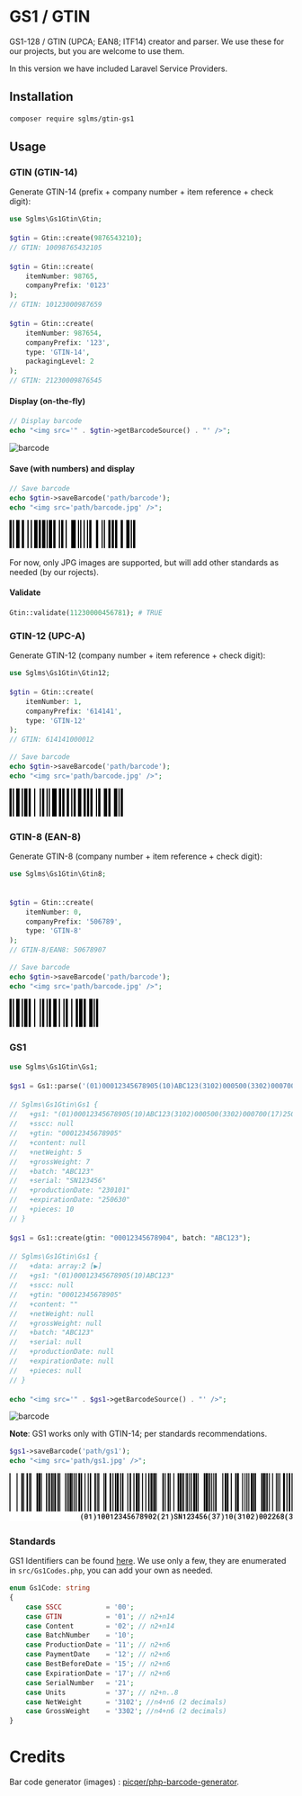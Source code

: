 # GS1 / GTIN

GS1-128 / GTIN (UPCA; EAN8; ITF14) creator and parser.  We use these for our projects, but you are welcome to use them.

In this version we have included Laravel Service Providers.

## Installation

```bash
composer require sglms/gtin-gs1
```

## Usage

### GTIN (GTIN-14)

Generate GTIN-14 (prefix + company number + item reference + check digit):

```php
use Sglms\Gs1Gtin\Gtin;

$gtin = Gtin::create(9876543210);
// GTIN: 10098765432105

$gtin = Gtin::create(
    itemNumber: 98765,
    companyPrefix: '0123'
);
// GTIN: 10123000987659

$gtin = Gtin::create(
    itemNumber: 987654,
    companyPrefix: '123',
    type: 'GTIN-14',
    packagingLevel: 2
);
// GTIN: 21230009876545

```
#### Display (on-the-fly)
```php
// Display barcode
echo "<img src='" . $gtin->getBarcodeSource() . "' />";
```

![barcode](resources/gtin.png "Generated barcode")

#### Save (with numbers) and display
```php
// Save barcode
echo $gtin->saveBarcode('path/barcode');
echo "<img src='path/barcode.jpg' />";
```

![barcode](resources/gtin.jpg "Generated barcode")

For now, only JPG images are supported, but will add other standards as needed (by our rojects).

#### Validate

```php
Gtin::validate(11230000456781); # TRUE
```



### GTIN-12 (UPC-A)

Generate GTIN-12 (company number + item reference + check digit):

```php
use Sglms\Gs1Gtin\Gtin12;

$gtin = Gtin::create(
    itemNumber: 1,
    companyPrefix: '614141',
    type: 'GTIN-12'
);
// GTIN: 614141000012
```

```php
// Save barcode
echo $gtin->saveBarcode('path/barcode');
echo "<img src='path/barcode.jpg' />";
```

![barcode](resources/gtin12.jpg "Generated barcode")

### GTIN-8 (EAN-8)

Generate GTIN-8 (company number + item reference + check digit):

```php
use Sglms\Gs1Gtin\Gtin8;


$gtin = Gtin::create(
    itemNumber: 0,
    companyPrefix: '506789',
    type: 'GTIN-8'
);
// GTIN-8/EAN8: 50678907
```

```php
// Save barcode
echo $gtin->saveBarcode('path/barcode');
echo "<img src='path/barcode.jpg' />";
```

![barcode](resources/gtin8.jpg "Generated barcode")

### GS1

```php
use Sglms\Gs1Gtin\Gs1;

$gs1 = Gs1::parse('(01)00012345678905(10)ABC123(3102)000500(3302)000700(17)250630(21)SN123456(37)10(11)230101');

// Sglms\Gs1Gtin\Gs1 {
//   +gs1: "(01)00012345678905(10)ABC123(3102)000500(3302)000700(17)250630(21)SN123456(37)10(11)230101"
//   +sscc: null
//   +gtin: "00012345678905"
//   +content: null
//   +netWeight: 5
//   +grossWeight: 7
//   +batch: "ABC123"
//   +serial: "SN123456"
//   +productionDate: "230101"
//   +expirationDate: "250630"
//   +pieces: 10
// }

$gs1 = Gs1::create(gtin: "00012345678904", batch: "ABC123");

// Sglms\Gs1Gtin\Gs1 {
//   +data: array:2 [▶]
//   +gs1: "(01)00012345678905(10)ABC123"
//   +sscc: null
//   +gtin: "00012345678905"
//   +content: ""
//   +netWeight: null
//   +grossWeight: null
//   +batch: "ABC123"
//   +serial: null
//   +productionDate: null
//   +expirationDate: null
//   +pieces: null
// }

echo "<img src='" . $gs1->getBarcodeSource() . "' />";
```

![barcode](resources/gs1.png "Generated barcode")

**Note**: GS1 works only with GTIN-14; per standards recommendations.

```php
$gs1->saveBarcode('path/gs1');
echo "<img src='path/gs1.jpg' />";
```

![barcode](resources/gs1.jpg "Generated barcode")


### Standards

GS1 Identifiers can be found [here](https://www.databar-barcode.info/application-identifiers/). We use only a few, they are enumerated in `src/Gs1Codes.php`, you can add your own as needed.

```php
enum Gs1Code: string
{
    case SSCC           = '00';
    case GTIN           = '01'; // n2+n14
    case Content        = '02'; // n2+n14
    case BatchNumber    = '10';
    case ProductionDate = '11'; // n2+n6
    case PaymentDate    = '12'; // n2+n6
    case BestBeforeDate = '15'; // n2+n6
    case ExpirationDate = '17'; // n2+n6
    case SerialNumber   = '21';
    case Units          = '37'; // n2+n..8
    case NetWeight      = '3102'; //n4+n6 (2 decimals)
    case GrossWeight    = '3302'; //n4+n6 (2 decimals)
}
```



# Credits
Bar code generator (images) : [picqer/php-barcode-generator](https://github.com/picqer/php-barcode-generator).